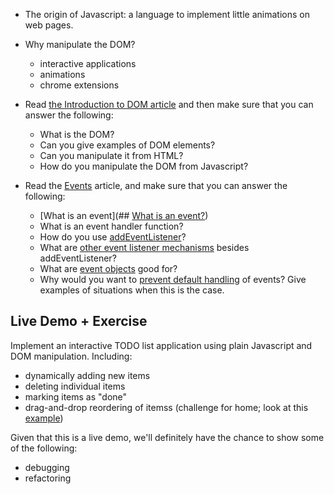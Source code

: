 
- The origin of Javascript: a language to implement little animations on web pages.

- Why manipulate the DOM?
	- interactive applications
	- animations
	- chrome extensions


- Read [the Introduction to DOM article](https://developer.mozilla.org/en-US/docs/Web/API/Document_Object_Model/Introduction) and then make sure that you can answer the following: 
	- What is the DOM? 
	- Can you give examples of DOM elements?
	- Can you manipulate it from HTML? 
	- How do you manipulate the DOM from Javascript? 

- Read the [Events](https://developer.mozilla.org/en-US/docs/Learn/JavaScript/Building_blocks/Events) article, and make sure that you can answer the following: 
	- [What is an event](## [What is an event?](https://developer.mozilla.org/en-US/docs/Learn/JavaScript/Building_blocks/Events#what_is_an_event)) 
	- What is an event handler function?
	- How do you use [addEventListener](https://developer.mozilla.org/en-US/docs/Learn/JavaScript/Building_blocks/Events#using_addeventlistener)? 
	- What are [other event listener mechanisms](https://developer.mozilla.org/en-US/docs/Learn/JavaScript/Building_blocks/Events#other_event_listener_mechanisms) besides addEventListener?
	- What are [event objects](https://developer.mozilla.org/en-US/docs/Learn/JavaScript/Building_blocks/Events#event_objects) good for? 
	- Why would you want to [prevent default handling](https://developer.mozilla.org/en-US/docs/Learn/JavaScript/Building_blocks/Events#preventing_default_behavior) of events? Give examples of situations when this is the case. 
## Live Demo + Exercise

Implement an interactive TODO list application using plain Javascript and DOM manipulation. Including: 
- dynamically adding new items
- deleting individual items
- marking items as "done"
- drag-and-drop reordering of itemss (challenge for home; look at this [example](https://code-boxx.com/drag-drop-sortable-list-javascript/))

Given that this is a live demo, we'll definitely have the chance to show some of the following: 
- debugging 
- refactoring